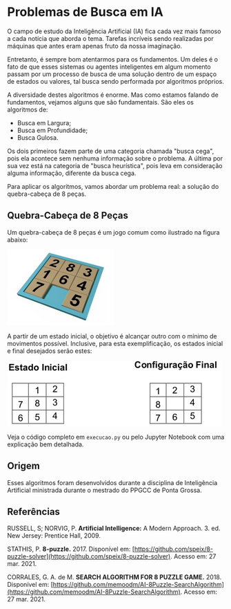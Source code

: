 # Problemas de Busca em IA

O campo de estudo da Inteligência Artificial (IA) fica cada vez mais famoso a cada notícia que aborda o tema. Tarefas incríveis sendo realizadas por máquinas que antes eram apenas fruto da nossa imaginação.

Entretanto, é sempre bom atentarmos para os fundamentos. Um deles é o fato de que esses sistemas ou agentes inteligentes em algum momento passam por um processo de busca de uma solução dentro de um espaço de estados ou valores, tal busca sendo performada por algoritmos próprios.

A diversidade destes algoritmos é enorme. Mas como estamos falando de fundamentos, vejamos alguns que são fundamentais. São eles os algoritmos de:
- Busca em Largura;
- Busca em Profundidade;
- Busca Gulosa.

Os dois primeiros fazem parte de uma categoria chamada "busca cega", pois ela acontece sem nenhuma informação sobre o problema. A última por sua vez está na categoria de "busca heurística", pois leva em consideração alguma informação, diferente da busca cega.

Para aplicar os algoritmos, vamos abordar um problema real: a solução do quebra-cabeça de 8 peças.

## Quebra-Cabeça de 8 Peças

Um quebra-cabeça de 8 peças é um jogo comum como ilustrado na figura abaixo:

![quebra-cabeca.png](quebra-cabeca.png)

A partir de um estado inicial, o objetivo é alcançar outro com o mínimo de movimentos possível. Inclusive, para esta exemplificação, os estados inicial e final desejados serão estes:

![estados.png](estados.png)

Veja o código completo em `execucao.py` ou pelo Jupyter Notebook com uma explicação bem detalhada.

## Origem

Esses algoritmos foram desenvolvidos durante a disciplina de Inteligência Artificial ministrada durante o mestrado do PPGCC de Ponta Grossa.

## Referências

RUSSELL, S; NORVIG, P. **Artificial Intelligence:** A Modern Approach. 3. ed. New Jersey: Prentice Hall, 2009.

STATHIS, P. **8-puzzle.** 2017. Disponível em: [https://github.com/speix/8-puzzle-solver](https://github.com/speix/8-puzzle-solver). Acesso em: 27 mar. 2021.

CORRALES, G. A. de M. **SEARCH ALGORITHM FOR 8 PUZZLE GAME.** 2018. Disponível em: [https://github.com/memoodm/AI-8Puzzle-SearchAlgorithm](https://github.com/memoodm/AI-8Puzzle-SearchAlgorithm). Acesso em: 27 mar. 2021.
